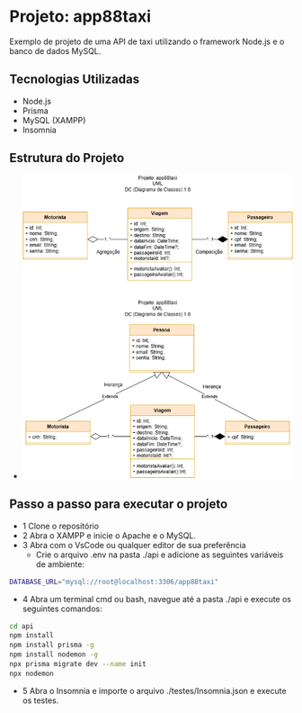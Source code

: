 # Projeto: app88taxi
Exemplo de projeto de uma API de taxi utilizando o framework Node.js e o banco de dados MySQL.
## Tecnologias Utilizadas
- Node.js
- Prisma
- MySQL (XAMPP)
- Insomnia
## Estrutura do Projeto
- ![Diagrama de Classes](./docs/dc.png)

## Passo a passo para executar o projeto
- 1 Clone o repositório
- 2 Abra o XAMPP e inicie o Apache e o MySQL.
- 3 Abra com o VsCode ou qualquer editor de sua preferência
    - Crie o arquivo .env na pasta ./api e adicione as seguintes variáveis de ambiente:
```bash
DATABASE_URL="mysql://root@localhost:3306/app88taxi"
```
- 4 Abra um terminal cmd ou bash, navegue até a pasta ./api e execute os seguintes comandos:
```bash
cd api
npm install
npm install prisma -g
npm install nodemon -g
npx prisma migrate dev --name init
npx nodemon
```
- 5 Abra o Insomnia e importe o arquivo ./testes/Insomnia.json e execute os testes.

